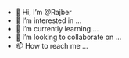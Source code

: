 - 👋 Hi, I’m @Rajber
- 👀 I’m interested in ...
- 🌱 I’m currently learning ...
- 💞️ I’m looking to collaborate on ...
- 📫 How to reach me ...

<!---
Rajber/Rajber is a ✨ special ✨ repository because its `README.md` (this file) appears on your GitHub profile.
You can click the Preview link to take a look at your changes.
--->
